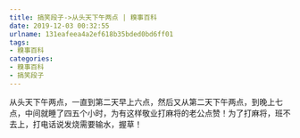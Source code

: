 ```yaml
---
title: 搞笑段子->从头天下午两点 | 糗事百科
date: 2019-12-03 00:32:55
urlname: 131eafeea4a2ef618b35bded0bd6ff01
tags: 
- 糗事百科
categories:
- 糗事百科
- 搞笑段子
---
```

从头天下午两点，一直到第二天早上六点，然后又从第二天下午两点，到晚上七点，中间就睡了四五个小时，为有这样敬业打麻将的老公点赞！为了打麻将，班不去上，打电话说发烧需要输水，握草！


